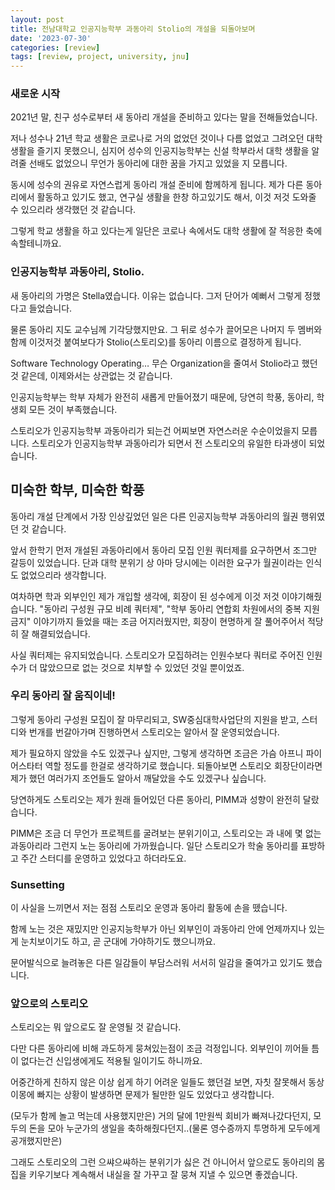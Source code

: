 ```yaml
---
layout: post
title: 전남대학교 인공지능학부 과동아리 Stolio의 개설을 되돌아보며
date: '2023-07-30'
categories: [review]
tags: [review, project, university, jnu]
---
```


### 새로운 시작

2021년 말, 친구 성수로부터 새 동아리 개설을 준비하고 있다는 말을 전해들었습니다.

저나 성수나 21년 학교 생활은 코로나로 거의 없었던 것이나 다름 없었고 그려오던 대학 생활을 즐기지 못했으니, 심지어 성수의 인공지능학부는 신설 학부라서 대학 생활을 알려줄 선배도 없었으니 무언가 동아리에 대한 꿈을 가지고 있었을 지 모릅니다.

동시에 성수의 권유로 자연스럽게 동아리 개설 준비에 함께하게 됩니다. 제가 다른 동아리에서 활동하고 있기도 했고, 연구실 생활을 한창 하고있기도 해서, 이것 저것 도와줄 수 있으리라 생각했던 것 같습니다.

그렇게 학교 생활을 하고 있다는게 일단은 코로나 속에서도 대학 생활에 잘 적응한 축에 속할테니까요.

### 인공지능학부 과동아리, Stolio.

새 동아리의 가명은 Stella였습니다. 이유는 없습니다. 그저 단어가 예뻐서 그렇게 정했다고 들었습니다.

물론 동아리 지도 교수님께 기각당했지만요. 그 뒤로 성수가 끌어모은 나머지 두 멤버와 함께 이것저것 붙여보다가 Stolio(스토리오)를 동아리 이름으로 결정하게 됩니다.

Software Technology Operating… 무슨 Organization을 줄여서 Stolio라고 했던 것 같은데, 이제와서는 상관없는 것 같습니다.

인공지능학부는 학부 자체가 완전히 새롭게 만들어졌기 때문에, 당연히 학풍, 동아리, 학생회 모든 것이 부족했습니다.

스토리오가 인공지능학부 과동아리가 되는건 어찌보면 자연스러운 수순이었을지 모릅니다. 스토리오가 인공지능학부 과동아리가 되면서 전 스토리오의 유일한 타과생이 되었습니다.

## 미숙한 학부, 미숙한 학풍

동아리 개설 단계에서 가장 인상깊었던 일은 다른 인공지능학부 과동아리의 월권 행위였던 것 같습니다.

앞서 한학기 먼저 개설된 과동아리에서 동아리 모집 인원 쿼터제를 요구하면서 조그만 갈등이 있었습니다. 단과 대학 분위기 상 아마 당시에는 이러한 요구가 월권이라는 인식도 없었으리라 생각합니다.

여차하면 학과 외부인인 제가 개입할 생각에, 회장이 된 성수에게 이것 저것 이야기해줬습니다. "동아리 구성원 규모 비례 쿼터제", "학부 동아리 연합회 차원에서의 중복 지원 금지" 이야기까지 들었을 때는 조금 어지러웠지만, 회장이 현명하게 잘 풀어주어서 적당히 잘 해결되었습니다.

사실 쿼터제는 유지되었습니다. 스토리오가 모집하려는 인원수보다 쿼터로 주어진 인원수가 더 많았으므로 없는 것으로 치부할 수 있었던 것일 뿐이었죠.

### 우리 동아리 잘 움직이네!

그렇게 동아리 구성원 모집이 잘 마무리되고, SW중심대학사업단의 지원을 받고, 스터디와 번개를 번갈아가며 진행하면서 스토리오는 알아서 잘 운영되었습니다.

제가 필요하지 않았을 수도 있겠구나 싶지만, 그렇게 생각하면 조금은 가슴 아프니 파이어스타터 역할 정도를 한걸로 생각하기로 했습니다. 되돌아보면 스토리오 회장단이라면 제가 했던 여러가지 조언들도 알아서 깨달았을 수도 있겠구나 싶습니다.

당연하게도 스토리오는 제가 원래 들어있던 다른 동아리, PIMM과 성향이 완전히 달랐습니다.

PIMM은 조금 더 무언가 프로젝트를 굴려보는 분위기이고, 스토리오는 과 내에 몇 없는 과동아리라 그런지 노는 동아리에 가까웠습니다. 일단 스토리오가 학술 동아리를 표방하고 주간 스터디를 운영하고 있었다고 하더라도요.

### Sunsetting

이 사실을 느끼면서 저는 점점 스토리오 운영과 동아리 활동에 손을 뗐습니다.

함께 노는 것은 재밌지만 인공지능학부가 아닌 외부인이 과동아리 안에 언제까지나 있는게 눈치보이기도 하고, 곧 군대에 가야하기도 했으니까요.

문어발식으로 늘려놓은 다른 일감들이 부담스러워 서서히 일감을 줄여가고 있기도 했습니다.

### 앞으로의 스토리오

스토리오는 뭐 앞으로도 잘 운영될 것 같습니다.

다만 다른 동아리에 비해 과도하게 뭉쳐있는점이 조금 걱정입니다. 외부인이 끼어들 틈이 없다는건 신입생에게도 적용될 일이기도 하니까요.

어중간하게 친하지 않은 이상 쉽게 하기 어려운 일들도 했던걸 보면, 자칫 잘못해서 동상이몽에 빠지는 상황이 발생하면 문제가 될만한 일도 있었다고 생각합니다.

(모두가 함께 놀고 먹는데 사용했지만은) 거의 달에 1만원씩 회비가 빠져나갔다던지, 모두의 돈을 모아 누군가의 생일을 축하해줬다던지..(물론 영수증까지 투명하게 모두에게 공개했지만은)

그래도 스토리오의 그런 으쌰으쌰하는 분위기가 싫은 건 아니어서 앞으로도 동아리의 몸집을 키우기보다 계속해서 내실을 잘 가꾸고 잘 뭉쳐 지낼 수 있으면 좋겠습니다.
